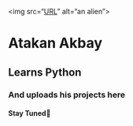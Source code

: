 <img src=“[URL](https://www.ox.ac.uk/sites/files/oxford/field/field_image_main/Aliens.jpg)” alt=“an alien”> 
<h1>Atakan Akbay </h1>
<h2>Learns Python </h2>
<h3>And uploads his projects here </h3>
<h4>Stay Tuned💎 </h4>

